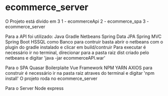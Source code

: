 # ecommerce_server
O Projeto está divido em 3
1 - ecommerceApi
2 - ecommerce_spa
3 - ecommerce_server

Para a API foi utilizado:
Java
Gradle
Netbeans
Spring Data JPA
Spring MVC
Spring Boot
HSSQL como Banco
para contruir basta abrir o netbeans com o plugin do gradle instalado e clicar em build/contruir
Para executar é necessário ir no terminal, direcionar para a pasta raiz dist criado pelo netbeans e digitar 'java -jar ecommerceAPI.war'

Para o SPA
Quasar Boilerplaite
Vue Framework
NPM
YARN
AXIOS
para construir é necessário ir na pasta raiz atraves do terminal e digitar 'npm install'
O projeto roda no ecommerce_server

Para o Server
Node
express

